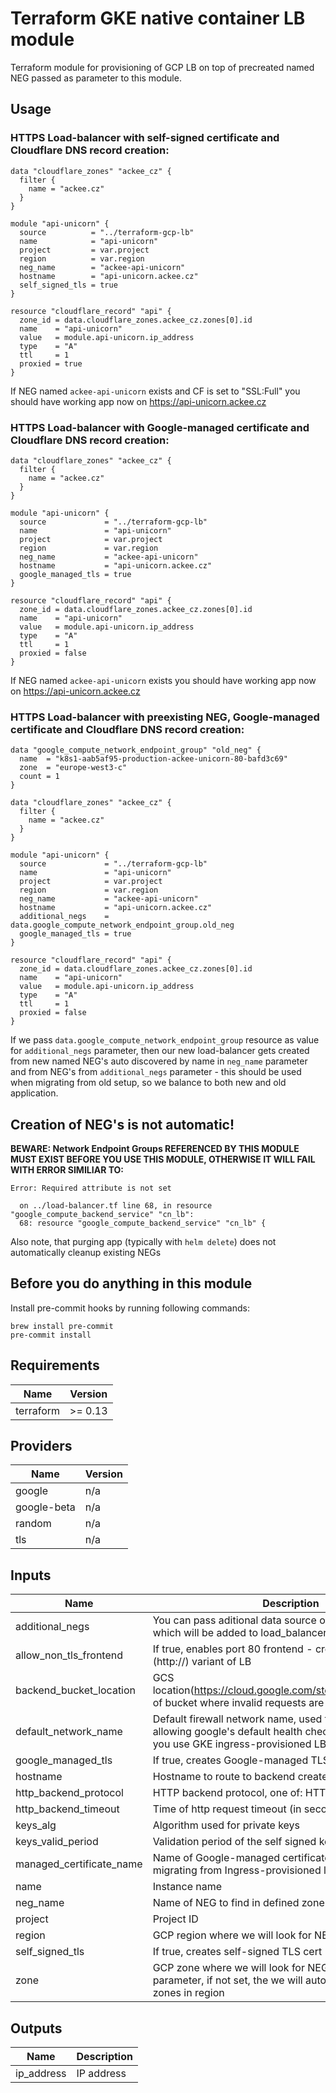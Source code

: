 # Terraform GKE native container LB module

Terraform module for provisioning of GCP LB on top of precreated named NEG passed as parameter to this module.

## Usage

### HTTPS Load-balancer with self-signed certificate and Cloudflare DNS record creation:
```hcl
data "cloudflare_zones" "ackee_cz" {
  filter {
    name = "ackee.cz"
  }
}

module "api-unicorn" {
  source          = "../terraform-gcp-lb"
  name            = "api-unicorn"
  project         = var.project
  region          = var.region
  neg_name        = "ackee-api-unicorn"
  hostname        = "api-unicorn.ackee.cz"
  self_signed_tls = true
}

resource "cloudflare_record" "api" {
  zone_id = data.cloudflare_zones.ackee_cz.zones[0].id
  name    = "api-unicorn"
  value   = module.api-unicorn.ip_address
  type    = "A"
  ttl     = 1
  proxied = true
}
```
If NEG named `ackee-api-unicorn` exists and CF is set to "SSL:Full" you should have working app now on https://api-unicorn.ackee.cz

### HTTPS Load-balancer with Google-managed certificate and Cloudflare DNS record creation:

```hcl
data "cloudflare_zones" "ackee_cz" {
  filter {
    name = "ackee.cz"
  }
}

module "api-unicorn" {
  source             = "../terraform-gcp-lb"
  name               = "api-unicorn"
  project            = var.project
  region             = var.region
  neg_name           = "ackee-api-unicorn"
  hostname           = "api-unicorn.ackee.cz"
  google_managed_tls = true
}

resource "cloudflare_record" "api" {
  zone_id = data.cloudflare_zones.ackee_cz.zones[0].id
  name    = "api-unicorn"
  value   = module.api-unicorn.ip_address
  type    = "A"
  ttl     = 1
  proxied = false
}
```
If NEG named `ackee-api-unicorn` exists you should have working app now on https://api-unicorn.ackee.cz

### HTTPS Load-balancer with preexisting NEG, Google-managed certificate and Cloudflare DNS record creation:

```hcl
data "google_compute_network_endpoint_group" "old_neg" {
  name  = "k8s1-aab5af95-production-ackee-unicorn-80-bafd3c69"
  zone  = "europe-west3-c"
  count = 1
}

data "cloudflare_zones" "ackee_cz" {
  filter {
    name = "ackee.cz"
  }
}

module "api-unicorn" {
  source             = "../terraform-gcp-lb"
  name               = "api-unicorn"
  project            = var.project
  region             = var.region
  neg_name           = "ackee-api-unicorn"
  hostname           = "api-unicorn.ackee.cz"
  additional_negs    = data.google_compute_network_endpoint_group.old_neg
  google_managed_tls = true
}

resource "cloudflare_record" "api" {
  zone_id = data.cloudflare_zones.ackee_cz.zones[0].id
  name    = "api-unicorn"
  value   = module.api-unicorn.ip_address
  type    = "A"
  ttl     = 1
  proxied = false
}
```

If we pass `data.google_compute_network_endpoint_group` resource as value for `additional_negs` parameter, then our new load-balancer
gets created from new named NEG's auto discovered by name in `neg_name` parameter and from NEG's from `additional_negs` parameter - 
this should be used when migrating from old setup, so we balance to both new and old application.

## Creation of NEG's is not automatic!

**BEWARE: Network Endpoint Groups REFERENCED BY THIS MODULE MUST EXIST BEFORE YOU USE THIS MODULE, OTHERWISE IT WILL FAIL WITH ERROR SIMILIAR TO:**
```
Error: Required attribute is not set

  on ../load-balancer.tf line 68, in resource "google_compute_backend_service" "cn_lb":
  68: resource "google_compute_backend_service" "cn_lb" {
```
Also note, that purging app (typically with `helm delete`) does not automatically cleanup existing NEGs

## Before you do anything in this module

Install pre-commit hooks by running following commands:

```shell script
brew install pre-commit
pre-commit install
```

<!-- BEGINNING OF PRE-COMMIT-TERRAFORM DOCS HOOK -->
## Requirements

| Name | Version |
|------|---------|
| terraform | >= 0.13 |

## Providers

| Name | Version |
|------|---------|
| google | n/a |
| google-beta | n/a |
| random | n/a |
| tls | n/a |

## Inputs

| Name | Description | Type | Default | Required |
|------|-------------|------|---------|:--------:|
| additional\_negs | You can pass aditional data source objects of NEG's which will be added to load\_balancer | `any` | `null` | no |
| allow\_non\_tls\_frontend | If true, enables port 80 frontend - creates non-TLS (http://) variant of LB | `string` | `false` | no |
| backend\_bucket\_location | GCS location(https://cloud.google.com/storage/docs/locations) of bucket where invalid requests are routed. | `string` | `"EUROPE-WEST3"` | no |
| default\_network\_name | Default firewall network name, used to place a default fw allowing google's default health checks. Leave blank if you use GKE ingress-provisioned LB (now deprecated) | `string` | `"default"` | no |
| google\_managed\_tls | If true, creates Google-managed TLS cert | `bool` | `false` | no |
| hostname | Hostname to route to backend created from named NEGs | `string` | n/a | yes |
| http\_backend\_protocol | HTTP backend protocol, one of: HTTP/HTTP2 | `string` | `"HTTP"` | no |
| http\_backend\_timeout | Time of http request timeout (in seconds) | `string` | `"30"` | no |
| keys\_alg | Algorithm used for private keys | `string` | `"RSA"` | no |
| keys\_valid\_period | Validation period of the self signed key | `number` | `29200` | no |
| managed\_certificate\_name | Name of Google-managed certificate. Useful when migrating from Ingress-provisioned load balancer | `string` | `null` | no |
| name | Instance name | `string` | `"default_value"` | no |
| neg\_name | Name of NEG to find in defined zone(s) | `string` | n/a | yes |
| project | Project ID | `string` | n/a | yes |
| region | GCP region where we will look for NEGs | `string` | n/a | yes |
| self\_signed\_tls | If true, creates self-signed TLS cert | `bool` | `false` | no |
| zone | GCP zone where we will look for NEGs - optional parameter, if not set, the we will automatically search in all zones in region | `string` | `null` | no |

## Outputs

| Name | Description |
|------|-------------|
| ip\_address | IP address |

<!-- END OF PRE-COMMIT-TERRAFORM DOCS HOOK -->
